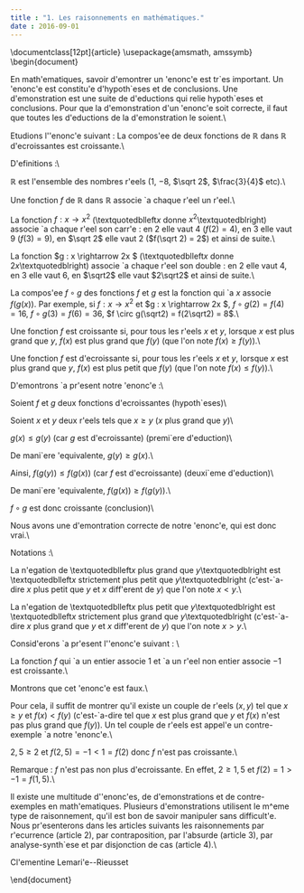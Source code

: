 ```yaml
---
title : "1. Les raisonnements en mathématiques."
date : 2016-09-01
---
```

\documentclass[12pt]{article}
\usepackage{amsmath, amssymb}
\begin{document}

En math\'ematiques, savoir d\'emontrer un \'enonc\'e est tr\`es important. Un \'enonc\'e est constitu\'e d'hypoth\`eses et de conclusions. Une d\'emonstration est une suite de d\'eductions qui relie hypoth\`eses et conclusions. Pour que la d\'emonstration d'un \'enonc\'e soit correcte, il faut que toutes les d\'eductions de la d\'emonstration le soient.\\

Etudions l'\'enonc\'e suivant : La compos\'ee de deux fonctions de $\mathbb{R}$ dans $\mathbb{R}$ d\'ecroissantes est croissante.\\

D\'efinitions :\\

$\mathbb{R}$ est l'ensemble des nombres r\'eels ($1$, $-8$, $\sqrt 2$, $\frac{3}{4}$ etc).\\
 
Une fonction $f$ de $\mathbb{R}$ dans $\mathbb{R}$ associe \`a chaque r\'eel un r\'eel.\\

La fonction $f : x \rightarrow x^2$ (\textquotedblleft$x$ donne $x^2$\textquotedblright) associe \`a chaque r\'eel son carr\'e : en 2 elle vaut 4 ($f(2) = 4$), en 3 elle vaut 9 ($f(3) = 9$), en $\sqrt 2$ elle vaut 2 ($f(\sqrt 2) = 2$) et ainsi de suite.\\

La fonction $g : x \rightarrow 2x $ (\textquotedblleft$x$ donne $2x$\textquotedblright) associe \`a chaque r\'eel son double : en 2 elle vaut 4, en 3 elle vaut 6, en $\sqrt2$ elle vaut $2\sqrt2$ et ainsi de suite.\\

La compos\'ee $f \circ g$ des fonctions $f$ et $g$ est la fonction qui \`a $x$ associe $f(g(x))$.
Par exemple, si $f : x \rightarrow x^2$ et $g : x \rightarrow 2x $, $f \circ g(2) = f(4) = 16$, $f \circ g(3) = f(6) = 36$, $f \circ g(\sqrt2) = f(2\sqrt2) = 8$.\\

Une fonction $f$ est croissante si, pour tous les r\'eels $x$ et $y$, lorsque $x$ est plus grand que $y$, $f(x)$ est plus grand que $f(y)$ (que l'on note $f(x) \geq f(y)$).\\

Une fonction $f$ est d\'ecroissante si, pour tous les r\'eels $x$ et $y$, lorsque $x$ est plus grand que $y$, $f(x)$ est plus petit que $f(y)$ (que l'on note $f(x) \leq f(y)$).\\

D\'emontrons \`a pr\'esent notre \'enonc\'e :\\

Soient $f$ et $g$ deux fonctions d\'ecroissantes (hypoth\`eses)\\ 

Soient $x$ et $y$ deux r\'eels tels que $x \geq y$ ($x$ plus grand que $y$)\\

$g(x) \leq g(y)$ (car $g$ est d\'ecroissante) (premi\`ere d\'eduction)\\

De mani\`ere \'equivalente, $g(y) \geq g(x)$.\\

Ainsi, $f(g(y)) \leq f(g(x))$ (car $f$ est d\'ecroissante) (deuxi\`eme d\'eduction)\\

De mani\`ere \'equivalente, $f(g(x)) \geq f(g(y))$.\\

$f \circ g$ est donc croissante (conclusion)\\

Nous avons une d\'emontration correcte de notre \'enonc\'e, qui est donc vrai.\\

Notations :\\

La n\'egation de \textquotedblleft$x$ plus grand que $y$\textquotedblright est \textquotedblleft$x$ strictement plus petit que $y$\textquotedblright (c'est-\`a-dire $x$ plus petit que $y$ et $x$ diff\'erent de $y$) que l'on note $x < y$.\\

La n\'egation de  \textquotedblleft$x$ plus petit que $y$\textquotedblright est \textquotedblleft$x$ strictement plus grand que $y$\textquotedblright (c'est-\`a-dire $x$ plus grand que $y$ et $x$ diff\'erent de $y$) que l'on note $x > y$.\\

Consid\'erons \`a pr\'esent l'\'enonc\'e suivant : \\

La fonction $f$ qui \`a un entier associe $1$ et \`a un r\'eel non entier associe $-1$ est croissante.\\

Montrons que cet \'enonc\'e est faux.\\ 

Pour cela, il suffit de montrer qu'il existe un couple de r\'eels $(x,y)$ tel que $x \geq y$ et $f(x) < f(y)$ (c'est-\`a-dire tel que $x$ est plus grand que $y$ et $f(x)$ n'est pas plus grand que $f(y)$). Un tel couple de r\'eels est appel\'e un contre-exemple \`a notre \'enonc\'e.\\

$2,5 \geq 2$ et $f(2,5) = -1 < 1 = f(2)$ donc $f$ n'est pas croissante.\\

Remarque : $f$ n'est pas non plus d\'ecroissante. En effet, $2 \geq 1,5$ et $f(2) = 1 > -1 = f(1,5)$.\\

Il existe une multitude d'\'enonc\'es, de d\'emonstrations et de contre-exemples en math\'ematiques. Plusieurs d\'emonstrations utilisent le m\^eme type de raisonnement, qu'il est bon de savoir manipuler sans difficult\'e. Nous pr\'esenterons dans les articles suivants les raisonnements par r\'ecurrence (article 2), par contraposition, par l'absurde (article 3), par analyse-synth\`ese et par disjonction de cas (article 4).\\

Cl\'ementine Lemari\'e--Rieusset

\end{document}
